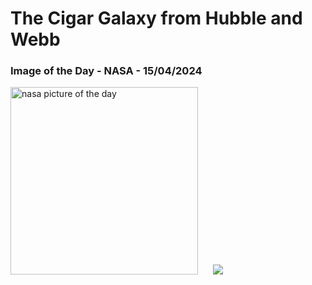 # The Cigar Galaxy from Hubble and Webb
### Image of the Day - NASA - 15/04/2024
<img src="https://apod.nasa.gov/apod/image/2404/M82Center_HubbleWebb_1080.jpg" alt="nasa picture of the day" width="300"/>&nbsp; &nbsp; &nbsp; <img src="https://github-readme-streak-stats.herokuapp.com/?user=tempo-riz&theme=highcontrast" >



  

